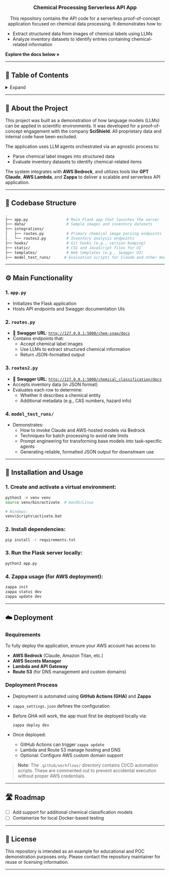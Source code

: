 
<div id="top"></div>

<br />

<h3 align="center">Chemical Processing Serverless API App</h3>

<p align="center">
  This repository contains the API code for a serverless proof-of-concept application focused on chemical data processing. It demonstrates how to:
  <ul>
    <li>Extract structured data from images of chemical labels using LLMs</li>
    <li>Analyze inventory datasets to identify entries containing chemical-related information</li>
  </ul>
  <strong>Explore the docs below »</strong>
</p>

---

## 📑 Table of Contents

<details>
  <summary>Expand</summary>
  <hr>
  <ol>
    <li><a href="#about-the-project">About the Project</a></li>
    <li><a href="#codebase-structure">Codebase Structure</a></li>
    <li><a href="#main-functionality">Main Functionality</a></li>
    <li><a href="#installation-and-usage">Installation and Usage</a></li>
    <li><a href="#deployment">Deployment</a></li>
    <li><a href="#roadmap">Roadmap</a></li>
    <li><a href="#license">License</a></li>
  </ol>
</details>

---

## 🧪 About the Project

This project was built as a demonstration of how language models (LLMs) can be applied in scientific environments. It was developed for a proof-of-concept engagement with the company **SciShield**. All proprietary data and internal code have been excluded.

The application uses LLM agents orchestrated via an agnostic process to:
- Parse chemical label images into structured data
- Evaluate inventory datasets to identify chemical-related items

The system integrates with **AWS Bedrock**, and utilizes tools like **GPT** **Claude**, **AWS Lambda**, and **Zappa** to deliver a scalable and serverless API application.

---

## 📂 Codebase Structure

```bash
.
├── app.py                 # Main Flask app that launches the server
├── data/                  # Sample images and inventory datasets
├── integrations/
│   ├── routes.py          # Primary chemical image parsing endpoints
│   └── routes2.py         # Inventory analysis endpoints
├── hooks/                 # Git hooks (e.g., version bumping)
├── static/                # CSS and JavaScript files for UI
├── templates/             # Web templates (e.g., Swagger UI)
├── model_test_runs/      # Evaluation scripts for Claude and other models via AWS Bedrock
```

---

## ⚙️ Main Functionality

### 1. `app.py`
- Initializes the Flask application
- Hosts API endpoints and Swagger documentation UIs

### 2. `routes.py`
- 📍 **Swagger URL**: [`http://127.0.0.1:5000/chem-snap/docs`](http://127.0.0.1:5000/chem-snap/docs)
- Contains endpoints that:
  - Accept chemical label images
  - Use LLMs to extract structured chemical information
  - Return JSON-formatted output

### 3. `routes2.py`
- 📍 **Swagger URL**: [`http://127.0.0.1:5000/chemical_classification/docs`](http://127.0.0.1:5000/chemical_classification/docs)
- Accepts inventory data (in JSON format)
- Evaluates each row to determine:
  - Whether it describes a chemical entity
  - Additional metadata (e.g., CAS numbers, hazard info)

### 4. `model_test_runs/`
- Demonstrates:
  - How to invoke Claude and AWS-hosted models via Bedrock
  - Techniques for batch processing to avoid rate limits
  - Prompt engineering for transforming base models into task-specific agents
  - Generating reliable, formatted JSON output for downstream use

---

## 🚀 Installation and Usage

### 1. Create and activate a virtual environment:

```bash
python3 -m venv venv
source venv/bin/activate  # macOS/Linux

# Windows:
venv\Scripts\activate.bat
```

### 2. Install dependencies:

```bash
pip install -r requirements.txt
```

### 3. Run the Flask server locally:

```bash
python3 app.py
```

### 4. Zappa usage (for AWS deployment):

```bash
zappa init
zappa status dev
zappa update dev
```

---

## ☁️ Deployment

### Requirements
To fully deploy the application, ensure your AWS account has access to:
- **AWS Bedrock** (Claude, Amazon Titan, etc.)
- **AWS Secrets Manager**
- **Lambda and API Gateway**
- **Route 53** (for DNS management and custom domains)

### Deployment Process
- Deployment is automated using **GitHub Actions (GHA)** and **Zappa**
- `zappa_settings.json` defines the configuration
- Before GHA will work, the app must first be deployed locally via:
  
  ```bash
  zappa deploy dev
  ```

- Once deployed:
  - GitHub Actions can trigger `zappa update`
  - Lambda and Route 53 manage hosting and DNS
  - Optional: Configure AWS custom domain support

> **Note**: The `.github/workflows/` directory contains CI/CD automation scripts. These are commented out to prevent accidental execution without proper AWS credentials.

---

## 🛣️ Roadmap

- [ ] Add support for additional chemical classification models
- [ ] Containerize for local Docker-based testing

---

## 📜 License

This repository is intended as an example for educational and POC demonstration purposes only. Please contact the repository maintainer for reuse or licensing information.

---
